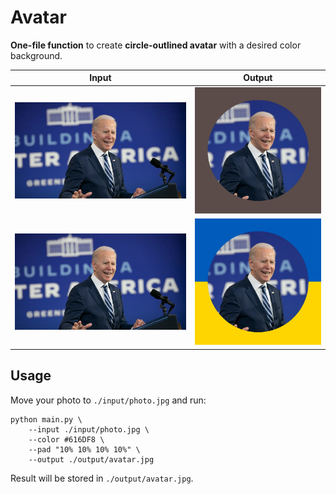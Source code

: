 # Avatar

**One-file function** to create **circle-outlined avatar** with a desired color background.

| Input | Output |
| - | - |
| ![](./input/photo.jpg) | ![](./output/avatar.jpg) |
| ![](./input/photo.jpg) | ![](./output/avatar-ua.jpg) |

## Usage

Move your photo to `./input/photo.jpg` and run:

```
python main.py \
    --input ./input/photo.jpg \
    --color #616DF8 \
    --pad "10% 10% 10% 10%" \
    --output ./output/avatar.jpg
```

Result will be stored in `./output/avatar.jpg`.
